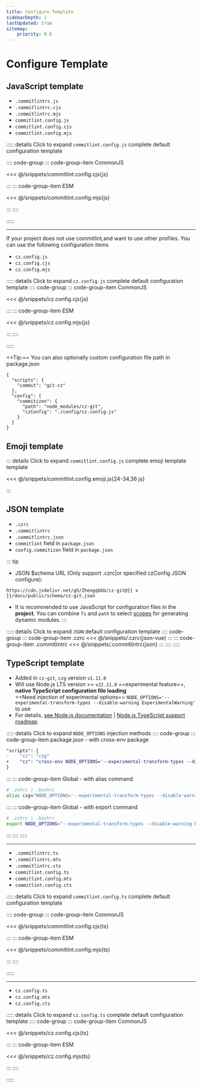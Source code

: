 ```yaml
---
title: Configure Template
sidebarDepth: 2
lastUpdated: true
sitemap:
    priority: 0.6
---
```


# Configure Template

## JavaScript template

- `.commitlintrc.js`
- `.commitlintrc.cjs`
- `.commitlintrc.mjs`
- `commitlint.config.js`
- `commitlint.config.cjs`
- `commitlint.config.mjs`

::::: details Click to expand `commitlint.config.js` complete default configuration template

:::: code-group
::: code-group-item CommonJS

<<< @/snippets/commitlint.config.cjs{js}

:::
::: code-group-item ESM

<<< @/snippets/commitlint.config.mjs{js}

:::
::::

:::::

---

If your project does not use commitlint,and want to use other profiles. You can use the following configuration items

- `cz.config.js`
- `cz.config.cjs`
- `cz.config.mjs`


::::: details Click to expand `cz.config.js` complete default configuration template
:::: code-group
::: code-group-item CommonJS

<<< @/snippets/cz.config.cjs{js}

:::
::: code-group-item ESM

<<< @/snippets/cz.config.mjs{js}

:::
::::

:::::

==Tip:== You can also optionally custom configuration file path in package.json

```json{8}
{
  "scripts": {
    "commit": "git-cz"
  },
  "config": {
    "commitizen": {
      "path": "node_modules/cz-git",
      "czConfig": "./config/cz.config.js"
    }
  }
}
```

## Emoji template

::: details Click to expand `commitlint.config.js` complete emoji template template

<<< @/snippets/commitlint.config.emoji.js{24-34,36 js}

:::

## JSON template

- `.czrc`
- `.commitlintrc`
- `.commitlintrc.json`
- `commitlint` field in `package.json`
- `config.commitizen` field in `package.json`

<script setup>
import { useData } from 'vitepress'

const { site } = useData()
const v = site.value.themeConfig.nav?.[4]?.text.slice(1)
</script>

::: tip
- JSON $schema URL (Only support .czrc|or specified czConfig JSON configure):

```-vue
https://cdn.jsdelivr.net/gh/Zhengqbbb/cz-git@{{ v }}/docs/public/schema/cz-git.json
```

- It is recommended to use JavaScript for configuration files in the **project**. You can combine `fs` and `path` to select [scopes](/recipes/#scopes) for generating dynamic modules.
:::

::::: details Click to expand `JSON` default configuration template
:::: code-group
::: code-group-item .czrc
<<< @/snippets/.czrc{json-vue}
:::
::: code-group-item .commitlintrc
<<< @/snippets/.commitlintrc{json}
:::
::::
:::::

## TypeScript template

- Added in `cz-git`, `czg` version `v1.11.0`
- Will use Node.js LTS version >= `v22.11.0` ==experimental feature==, **native TypeScript configuration file loading**<br>==Need injection of experimental options== `NODE_OPTIONS='--experimental-transform-types --disable-warning ExperimentalWarning'` to use
- For details, [see Node.js documentation](https://nodejs.org/api/cli.html#--experimental-transform-types) | [Node.js TypeScript support roadmap](https://github.com/nodejs/loaders/issues/217)

::::: details Click to expand `NODE_OPTIONS` injection methods
:::: code-group
::: code-group-item package.json - with cross-env package
```diff
"scripts": {
-    "cz": "czg"
+    "cz": "cross-env NODE_OPTIONS='--experimental-transform-types --disable-warning ExperimentalWarning' czg"
}
```
:::
::: code-group-item Global - with alias command
```sh
# .zshrc | .bashrc
alias czg="NODE_OPTIONS='--experimental-transform-types --disable-warning ExperimentalWarning' \czg"
```
:::
::: code-group-item Global - with export command
```sh
# .zshrc | .bashrc
export NODE_OPTIONS="--experimental-transform-types --disable-warning ExperimentalWarning"
```
:::
::::
:::::

---

- `.commitlintrc.ts`
- `.commitlintrc.mts`
- `.commitlintrc.cts`
- `commitlint.config.ts`
- `commitlint.config.mts`
- `commitlint.config.cts`

::::: details Click to expand `commitlint.config.ts` complete default configuration template

:::: code-group
::: code-group-item CommonJS

<<< @/snippets/commitlint.config.cjs{ts}

:::
::: code-group-item ESM

<<< @/snippets/commitlint.config.mjs{ts}

:::
::::

:::::

---

- `cz.config.ts`
- `cz.config.mts`
- `cz.config.cts`

::::: details Click to expand `cz.config.ts` complete default configuration template
:::: code-group
::: code-group-item CommonJS

<<< @/snippets/cz.config.cjs{ts}

:::
::: code-group-item ESM

<<< @/snippets/cz.config.mjs{ts}

:::
::::

:::::
